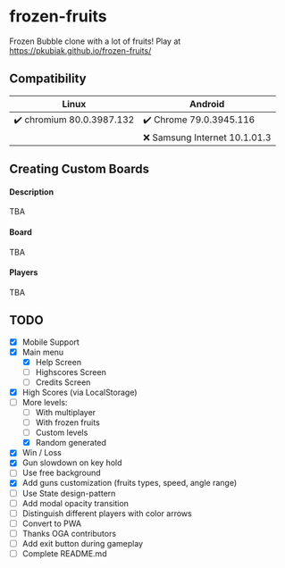 # frozen-fruits #
Frozen Bubble clone with a lot of fruits! Play at https://pkubiak.github.io/frozen-fruits/

## Compatibility ##

| Linux | Android |
|---------|--------|
|:heavy_check_mark: chromium 80.0.3987.132| :heavy_check_mark: Chrome 79.0.3945.116 |
| | :x: Samsung Internet 10.1.01.3 |

## Creating Custom Boards ##

#### Description ####
TBA

#### Board ####
TBA

#### Players ####
TBA

## TODO ##
- [x] Mobile Support
- [x] Main menu
  - [x] Help Screen
  - [ ] Highscores Screen
  - [ ] Credits Screen
- [x] High Scores (via LocalStorage)
- [ ] More levels:
  - [ ] With multiplayer
  - [ ] With frozen fruits
  - [ ] Custom levels
  - [x] Random generated
- [x] Win / Loss
- [x] Gun slowdown on key hold
- [ ] Use free background
- [x] Add guns customization (fruits types, speed, angle range)
- [ ] Use State design-pattern
- [ ] Add modal opacity transition
- [ ] Distinguish different players with color arrows
- [ ] Convert to PWA
- [ ] Thanks OGA contributors
- [ ] Add exit button during gameplay
- [ ] Complete README.md
